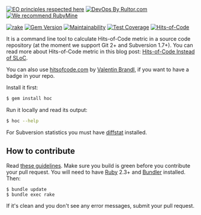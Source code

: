 [![EO principles respected here](https://www.elegantobjects.org/badge.svg)](https://www.elegantobjects.org)
[![DevOps By Rultor.com](http://www.rultor.com/b/yegor256/hoc)](http://www.rultor.com/p/yegor256/hoc)
[![We recommend RubyMine](https://www.elegantobjects.org/rubymine.svg)](https://www.jetbrains.com/ruby/)

[![rake](https://github.com/yegor256/hoc/actions/workflows/rake.yml/badge.svg)](https://github.com/yegor256/hoc/actions/workflows/rake.yml)
[![Gem Version](https://badge.fury.io/rb/hoc.svg)](http://badge.fury.io/rb/hoc)
[![Maintainability](https://api.codeclimate.com/v1/badges/4302208cf578d101143e/maintainability)](https://codeclimate.com/github/yegor256/hoc/maintainability)
[![Test Coverage](https://img.shields.io/codecov/c/github/yegor256/hoc.svg)](https://codecov.io/github/yegor256/hoc?branch=master)
[![Hits-of-Code](https://hitsofcode.com/github/yegor256/hoc)](https://hitsofcode.com/view/github/yegor256/hoc)

It is a command line tool to calculate Hits-of-Code metric
in a source code repository (at the moment we support Git 2+ and Subversion 1.7+).
You can read more about Hits-of-Code metric in this blog post:
[Hits-of-Code Instead of SLoC](http://www.yegor256.com/2014/11/14/hits-of-code.html).

You can also use [hitsofcode.com](https://hitsofcode.com) by
[Valentin Brandl](https://www.vbrandl.net/), if you want to have a badge
in your repo.

Install it first:

```bash
$ gem install hoc
```

Run it locally and read its output:

```bash
$ hoc --help
```

For Subversion statistics you must have
[diffstat](http://sourceforge.net/projects/mingw/files/MSYS/Extension/diffstat/)
installed.

## How to contribute

Read [these guidelines](https://www.yegor256.com/2014/04/15/github-guidelines.html).
Make sure you build is green before you contribute
your pull request. You will need to have [Ruby](https://www.ruby-lang.org/en/) 2.3+ and
[Bundler](https://bundler.io/) installed. Then:

```
$ bundle update
$ bundle exec rake
```

If it's clean and you don't see any error messages, submit your pull request.
